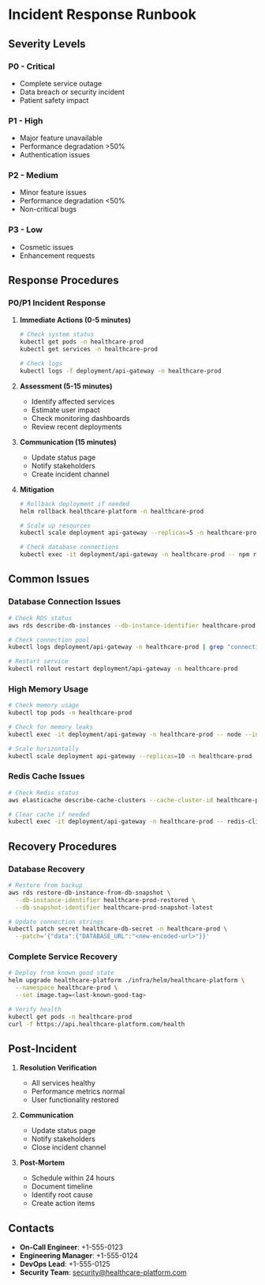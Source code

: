 # Incident Response Runbook

## Severity Levels

### P0 - Critical
- Complete service outage
- Data breach or security incident
- Patient safety impact

### P1 - High
- Major feature unavailable
- Performance degradation >50%
- Authentication issues

### P2 - Medium
- Minor feature issues
- Performance degradation <50%
- Non-critical bugs

### P3 - Low
- Cosmetic issues
- Enhancement requests

## Response Procedures

### P0/P1 Incident Response

1. **Immediate Actions (0-5 minutes)**
   ```bash
   # Check system status
   kubectl get pods -n healthcare-prod
   kubectl get services -n healthcare-prod
   
   # Check logs
   kubectl logs -f deployment/api-gateway -n healthcare-prod
   ```

2. **Assessment (5-15 minutes)**
   - Identify affected services
   - Estimate user impact
   - Check monitoring dashboards
   - Review recent deployments

3. **Communication (15 minutes)**
   - Update status page
   - Notify stakeholders
   - Create incident channel

4. **Mitigation**
   ```bash
   # Rollback deployment if needed
   helm rollback healthcare-platform -n healthcare-prod
   
   # Scale up resources
   kubectl scale deployment api-gateway --replicas=5 -n healthcare-prod
   
   # Check database connections
   kubectl exec -it deployment/api-gateway -n healthcare-prod -- npm run db:check
   ```

## Common Issues

### Database Connection Issues
```bash
# Check RDS status
aws rds describe-db-instances --db-instance-identifier healthcare-prod

# Check connection pool
kubectl logs deployment/api-gateway -n healthcare-prod | grep "connection"

# Restart service
kubectl rollout restart deployment/api-gateway -n healthcare-prod
```

### High Memory Usage
```bash
# Check memory usage
kubectl top pods -n healthcare-prod

# Check for memory leaks
kubectl exec -it deployment/api-gateway -n healthcare-prod -- node --inspect

# Scale horizontally
kubectl scale deployment api-gateway --replicas=10 -n healthcare-prod
```

### Redis Cache Issues
```bash
# Check Redis status
aws elasticache describe-cache-clusters --cache-cluster-id healthcare-prod-redis

# Clear cache if needed
kubectl exec -it deployment/api-gateway -n healthcare-prod -- redis-cli FLUSHALL
```

## Recovery Procedures

### Database Recovery
```bash
# Restore from backup
aws rds restore-db-instance-from-db-snapshot \
  --db-instance-identifier healthcare-prod-restored \
  --db-snapshot-identifier healthcare-prod-snapshot-latest

# Update connection strings
kubectl patch secret healthcare-db-secret -n healthcare-prod \
  --patch='{"data":{"DATABASE_URL":"<new-encoded-url>"}}'
```

### Complete Service Recovery
```bash
# Deploy from known good state
helm upgrade healthcare-platform ./infra/helm/healthcare-platform \
  --namespace healthcare-prod \
  --set image.tag=<last-known-good-tag>

# Verify health
kubectl get pods -n healthcare-prod
curl -f https://api.healthcare-platform.com/health
```

## Post-Incident

1. **Resolution Verification**
   - All services healthy
   - Performance metrics normal
   - User functionality restored

2. **Communication**
   - Update status page
   - Notify stakeholders
   - Close incident channel

3. **Post-Mortem**
   - Schedule within 24 hours
   - Document timeline
   - Identify root cause
   - Create action items

## Contacts

- **On-Call Engineer**: +1-555-0123
- **Engineering Manager**: +1-555-0124
- **DevOps Lead**: +1-555-0125
- **Security Team**: security@healthcare-platform.com